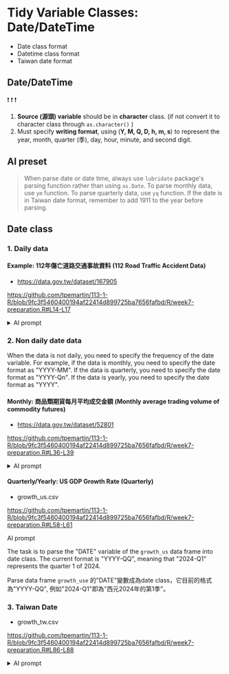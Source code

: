 # Tidy Variable Classes: Date/DateTime

  - Date class format
  - Datetime class format
  - Taiwan date format

## Date/DateTime

:exclamation: :exclamation: :exclamation:
  1. **Source (源頭) variable** should be in **character** class. (if not convert it to character class through  `as.character()`  )
  2. Must specify **writing format**, using (**Y, M, Q, D, h, m, s**) to represent the year, month, quarter (季), day, hour, minute, and second digit.

## AI preset

> When parse date or date time, always use `lubridate` package's parsing function rather than using `as.Date`. To parse monthly data, use `ym` function. To parse quarterly data, use `yq` function. If the date is in Taiwan date format, remember to add 1911 to the year before parsing.

## Date class

### 1. Daily data

#### Example: 112年傷亡道路交通事故資料 (112 Road Traffic Accident Data)

  - <https://data.gov.tw/dataset/167905>

<https://github.com/tpemartin/113-1-R/blob/9fc3f5460400194af22414d899725ba7656fafbd/R/week7-preparation.R#L14-L17>

<details>
<summary>AI prompt</summary>

The task is to parse the "accident_date" column of the `trafficAccidents` data frame, which is currently in numeric class, into date class. The current format is `yyyymmdd`, meaning that `20160101` represents "2016-01-01".

Parse data frame `trafficAccidents` 的"發生日期"欄位（目前為數值格式）成為date class, 它目前的格式為yyyymmdd，例如20160101則代表"2016-01-01"。
</details>


### 2. Non daily date data

When the data is not daily, you need to specify the frequency of the date variable. For example, if the data is monthly, you need to specify the date format as "YYYY-MM". If the data is quarterly, you need to specify the date format as "YYYY-Qn". If the data is yearly, you need to specify the date format as "YYYY".

#### Monthly: 商品類期貨每月平均成交金額 (Monthly average trading volume of commodity futures)

  - <https://data.gov.tw/dataset/52801>
 
 <https://github.com/tpemartin/113-1-R/blob/9fc3f5460400194af22414d899725ba7656fafbd/R/week7-preparation.R#L36-L39>
  
<details>

<summary>AI prompt</summary>  

The task is to parse the "YEARMONTH" variable of the `future` data frame, which is currently in numeric class, into date class. The current format is `yyyymm`, meaning that `202409` represents September of the year 2024.

Parse data frame `future` 的"資料年月"變數（目前為數值變數）成為datet class，它目前的格式為yyyymm, 例如202409即為西元2024年9月。
</details>

#### Quarterly/Yearly: US GDP Growth Rate (Quarterly)

  - growth_us.csv

<https://github.com/tpemartin/113-1-R/blob/9fc3f5460400194af22414d899725ba7656fafbd/R/week7-preparation.R#L58-L61>

<summary>AI prompt</summary>  

The task is to parse the "DATE" variable of the `growth_us` data frame into date class. The current format is "YYYY-QQ", meaning that "2024-Q1" represents the quarter 1 of 2024.

Parse data frame `growth_use` 的"DATE"變數成為date class，它目前的格式為"YYYY-QQ", 例如"2024-Q1"即為"西元2024年的第1季"。
</details>


### 3. Taiwan Date

  - growth_tw.csv

<https://github.com/tpemartin/113-1-R/blob/9fc3f5460400194af22414d899725ba7656fafbd/R/week7-preparation.R#L86-L88>

<details>

<summary>AI prompt</summary>

Parse `PERIOD` variable of `growth_tw` data frame into date class. The current format is Taiwan date and the format is "ttt年第Q季", meaning "108年第1季" represents the first quarter of Taiwan year 108 (which is 2019).

Parse data frame `growth_tw` 裡的"統計期"變數成為date class, 它目前為台灣的日期且格式寫法為"ttt年第q季"，例如"108年第1季"即為西元2019年的第1季。
</details>

